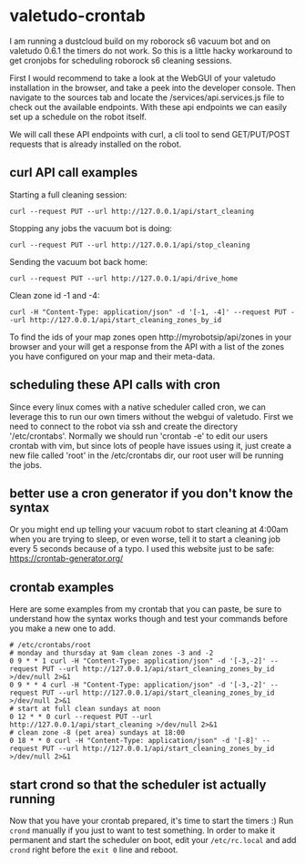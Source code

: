 # valetudo-crontab
I am running a dustcloud build on my roborock s6 vacuum bot and on valetudo 0.6.1 the timers do not work.
So this is a little hacky workaround to get cronjobs for scheduling roborock s6 cleaning sessions.

First I would recommend to take a look at the WebGUI of your valetudo installation in the browser, and take a peek into the
developer console. Then navigate to the sources tab and locate the /services/api.services.js file to check out the available endpoints.
With these api endpoints we can easily set up a schedule on the robot itself.

We will call these API endpoints with curl, a cli tool to send GET/PUT/POST requests that is already installed on the robot.

## curl API call examples
Starting a full cleaning session:
```
curl --request PUT --url http://127.0.0.1/api/start_cleaning
```

Stopping any jobs the vacuum bot is doing:
```
curl --request PUT --url http://127.0.0.1/api/stop_cleaning
```

Sending the vacuum bot back home:
```
curl --request PUT --url http://127.0.0.1/api/drive_home
```

Clean zone id -1 and -4:
```
curl -H "Content-Type: application/json" -d '[-1, -4]' --request PUT --url http://127.0.0.1/api/start_cleaning_zones_by_id
```

To find the ids of your map zones open http://myrobotsip/api/zones in your browser and your will get a response from the API with 
a list of the zones you have configured on your map and their meta-data.

## scheduling these API calls with cron
Since every linux comes with a native scheduler called cron, we can leverage this to run our own timers without the webgui of valetudo.
First we need to connect to the robot via ssh and create the directory '/etc/crontabs'.
Normally we should run 'crontab -e' to edit our users crontab with vim, but since lots of people have issues using it, just create a new file 
called 'root' in the /etc/crontabs dir, our root user will be running the jobs.

## better use a cron generator if you don't know the syntax
Or you might end up telling your vacuum robot to start cleaning at 4:00am when you are trying to sleep, or even worse, 
tell it to start a cleaning job every 5 seconds because of a typo. I used this website just to be safe: https://crontab-generator.org/

## crontab examples
Here are some examples from my crontab that you can paste, be sure to understand how the syntax works though 
and test your commands before you make a new one to add.

```
# /etc/crontabs/root
# monday and thursday at 9am clean zones -3 and -2
0 9 * * 1 curl -H "Content-Type: application/json" -d '[-3,-2]' --request PUT --url http://127.0.0.1/api/start_cleaning_zones_by_id >/dev/null 2>&1
0 9 * * 4 curl -H "Content-Type: application/json" -d '[-3,-2]' --request PUT --url http://127.0.0.1/api/start_cleaning_zones_by_id >/dev/null 2>&1
# start at full clean sundays at noon
0 12 * * 0 curl --request PUT --url http://127.0.0.1/api/start_cleaning >/dev/null 2>&1
# clean zone -8 (pet area) sundays at 18:00
0 18 * * 0 curl -H "Content-Type: application/json" -d '[-8]' --request PUT --url http://127.0.0.1/api/start_cleaning_zones_by_id >/dev/null 2>&1
```

## start crond so that the scheduler ist actually running
Now that you have your crontab prepared, it's time to start the timers :)
Run `crond` manually if you just to want to test something. In order to make it permanent and start the scheduler on boot, edit your `/etc/rc.local`
and add `crond` right before the `exit 0` line and reboot.
